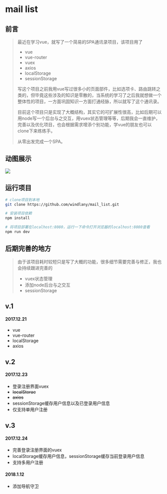 # mail list 

## 前言
> 最近在学习vue，就写了一个简易的SPA通讯录项目，该项目用了
> - vue 
> - vue-router
> - vuex
> - axios
> -  localStorage
> - sessionStorage
> 
> 写这个项目之前我用vue写过很多小的页面部件，比如选项卡、路由跳转之类的，但毕竟这些涉及的知识是零散的，当系统的学习了之后我就想做一个整体性的项目，一方面巩固知识一方面打通经脉，所以就写了这个通讯录。
>
> 目前这个项目只是实现了大概结构，其实它的可扩展性很高，比如后期可以用node写一个后台与之交互，用vuex状态管理等等，后期我会一直维护，完善以及优化项目，也会根据需求增添个别功能，学vue的朋友也可以clone下来练练手。
>
>从零出发完成一个SPA。


## 动图展示
![](https://github.com/windlany/mail_list/blob/master/static/img/mailList.gif)

## 运行项目
```bash
# clone项目到本地
git clone https://github.com/windlany/mail_list.git

# 安装项目依赖
npm install

# 将项目部署在localhost:8080，运行一下命令打开浏览器的localhost:8080查看
npm run dev 
```

## 后期完善的地方
> 由于该项目耗时较短只是写了大概的功能，很多细节需要完善与修正，我也会持续跟进完善的
> - vuex状态管理
> - 添加node后台与之交互
> - sessionStorage

## v.1
#### 2017.12.21
- vue
- vue-router
- localStorage
- axios

## v.2
#### 2017.12.23
- 登录注册界面vuex
- <del>localStorae</del>
- <del>axios</del>
- sessionStorage缓存用户信息以及已登录用户信息
- 仅支持单用户注册

## v.3
#### 2017.12.24
- 完善登录注册界面的vuex
- localStorage缓存用户信息，sessionStorage缓存当前登录用户信息
- 支持多用户注册

#### 2018.1.12
- 添加导航守卫
